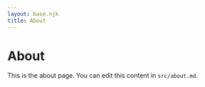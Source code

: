 ```yaml
---
layout: base.njk
title: About
---
```


# About

This is the about page. You can edit this content in `src/about.md`.